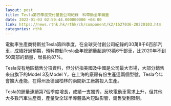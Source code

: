 ```yaml
---
layout: post
title: Tesla第四季度交付量創公司紀錄　料帶動全年銷量
date: 2022-01-03 02:59:44.000000000 +08:00
link: https://news.rthk.hk/rthk/ch/component/k2/1627036-20220103.htm
categories: rthk
---
```


電動車生產商特斯拉Tesla第四季度，在全球交付創公司紀錄的30萬8千6百部汽車，成績好過預期，預料帶動Tesla全年總銷量超過93萬6千部車，比2020年不到50萬部的銷量，增長約87%。

Tesla沒有地區銷售分項資料，但分析指美國及中國是公司最大市場，大部分銷售來自旗下的Model 3及Model Y，在上海的廠房有份生產這兩個型號。Tesla今年會擴大產能，在得州及德國柏林的兩間新工廠將投入生產。

Tesla的銷量連續第7個季度增長，成績一支獨秀，反映電動車需求上升，但其他大多數汽車生產商，產量受全球半導體晶片短缺影響，銷售受到限制。
